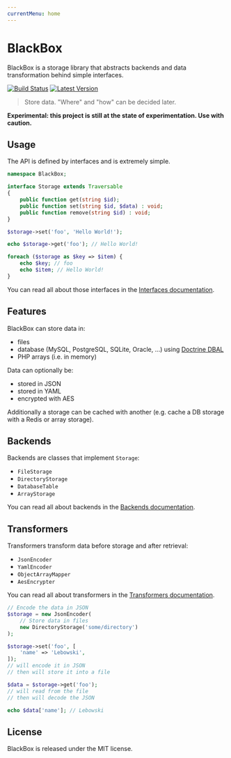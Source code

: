 ```yaml
---
currentMenu: home
---
```


# BlackBox

BlackBox is a storage library that abstracts backends and data transformation behind simple interfaces.

[![Build Status](https://img.shields.io/travis/mnapoli/BlackBox.svg?style=flat-square)](https://travis-ci.org/mnapoli/BlackBox)
[![Latest Version](https://img.shields.io/github/release/mnapoli/BlackBox.svg?style=flat-square)](https://packagist.org/packages/mnapoli/BlackBox)

> Store data. "Where" and "how" can be decided later.

**Experimental: this project is still at the state of experimentation. Use with caution.**

## Usage

The API is defined by interfaces and is extremely simple.

```php
namespace BlackBox;

interface Storage extends Traversable
{
    public function get(string $id);
    public function set(string $id, $data) : void;
    public function remove(string $id) : void;
}

$storage->set('foo', 'Hello World!');

echo $storage->get('foo'); // Hello World!

foreach ($storage as $key => $item) {
    echo $key; // foo
    echo $item; // Hello World!
}
```

You can read all about those interfaces in the [Interfaces documentation](doc/interfaces.md).

## Features

BlackBox can store data in:

- files
- database (MySQL, PostgreSQL, SQLite, Oracle, …) using [Doctrine DBAL](http://docs.doctrine-project.org/projects/doctrine-dbal/en/latest/)
- PHP arrays (i.e. in memory)

Data can optionally be:

- stored in JSON
- stored in YAML
- encrypted with AES

Additionally a storage can be cached with another (e.g. cache a DB storage with a Redis or array storage).

## Backends

Backends are classes that implement `Storage`:

- `FileStorage`
- `DirectoryStorage`
- `DatabaseTable`
- `ArrayStorage`

You can read all about backends in the [Backends documentation](doc/backends.md).

## Transformers

Transformers transform data before storage and after retrieval:

- `JsonEncoder`
- `YamlEncoder`
- `ObjectArrayMapper`
- `AesEncrypter`

You can read all about transformers in the [Transformers documentation](doc/transformers.md).

```php
// Encode the data in JSON
$storage = new JsonEncoder(
    // Store data in files
    new DirectoryStorage('some/directory')
);

$storage->set('foo', [
    'name' => 'Lebowski',
]);
// will encode it in JSON
// then will store it into a file

$data = $storage->get('foo');
// will read from the file
// then will decode the JSON

echo $data['name']; // Lebowski
```

## License

BlackBox is released under the MIT license.
